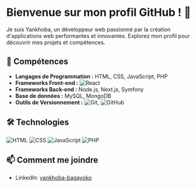 

# Bienvenue sur mon profil GitHub ! 👋

Je suis Yankhoba, un développeur web passionné par la création d'applications web performantes et innovantes. Explorez mon profil pour découvrir mes projets et compétences.

## 🚀 Compétences

- **Langages de Programmation :** HTML, CSS, JavaScript, PHP
- **Frameworks Front-end :** ![React](https://img.shields.io/badge/-React-61DAFB?logo=react&logoColor=white)
- **Frameworks Back-end :** Node.js, Next.js, Symfony
- **Base de données :** MySQL, MongoDB
- **Outils de Versionnement :** ![Git](https://img.shields.io/badge/-Git-F05032?logo=git&logoColor=white), ![GitHub](https://img.shields.io/badge/-GitHub-181717?logo=github&logoColor=white)


## 🛠️ Technologies

![HTML](https://img.shields.io/badge/-HTML-E34F26?logo=html5&logoColor=white)
![CSS](https://img.shields.io/badge/-CSS-1572B6?logo=css3&logoColor=white)
![JavaScript](https://img.shields.io/badge/-JavaScript-F7DF1E?logo=javascript&logoColor=black)
![PHP](https://img.shields.io/badge/-PHP-777BB4?logo=php&logoColor=white)

## 📫 Comment me joindre

- LinkedIn: [yankhoba-bagayoko](https://www.linkedin.com/in/yankhoba-bagayoko/)




